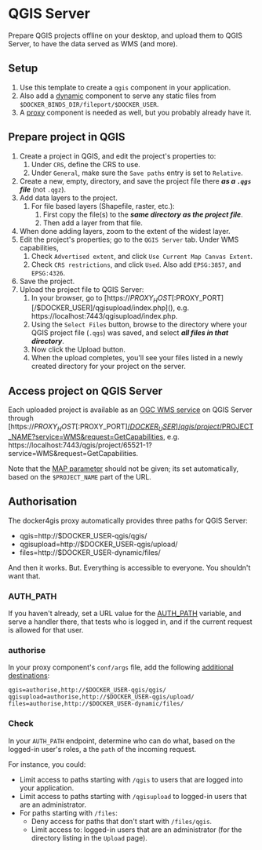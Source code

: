 # QGIS Server

Prepare QGIS projects offline on your desktop, and upload them to QGIS Server,
to have the data served as WMS (and more).

## Setup

1. Use this template to create a `qgis` component in your application.
1. Also add a [dynamic](../templates/serve/dynamic) component to serve any
   static files from `$DOCKER_BINDS_DIR/fileport/$DOCKER_USER`.
1. A [proxy](../templates/proxy) component is needed as well, but you probably
   already have it.

## Prepare project in QGIS

1. Create a project in QGIS, and edit the project's properties to:
   1. Under `CRS`, define the CRS to use.
   1. Under `General`, make sure the `Save paths` entry is set to `Relative`.
1. Create a new, empty, directory, and save the project file there _**as a
   `.qgs` file**_ (not `.qgz`).
1. Add data layers to the project.
   1. For file based layers (Shapefile, raster, etc.):
      1. First copy the file(s) to the _**same directory as the project file**_.
      1. Then add a layer from that file.
1. When done adding layers, zoom to the extent of the widest layer.
1. Edit the project's properties; go to the `QGIS Server` tab. Under WMS
   capabilities,
   1. Check `Advertised extent`, and click `Use Current Map Canvas Extent`.
   1. Check `CRS restrictions`, and click `Used`. Also add `EPSG:3857`, and
      `EPSG:4326`.
1. Save the project.
1. Upload the project file to QGIS Server:
   1. In your browser, go to
      [https://$PROXY_HOST[:$PROXY_PORT][/$DOCKER_USER]/qgisupload/index.php](),
      e.g. https://localhost:7443/qgisupload/index.php.
   1. Using the `Select Files` button, browse to the directory where your QGIS
      project file (`.qgs`) was saved, and select _**all files in that
      directory**_.
   1. Now click the Upload button.
   1. When the upload completes, you'll see your files listed in a newly created
      directory for your project on the server.

## Access project on QGIS Server

Each uploaded project is available as an [OGC WMS
service](https://docs.qgis.org/3.22/en/docs/server_manual/services/wms.html) on
QGIS Server through
[https://$PROXY_HOST[:$PROXY_PORT][/$DOCKER_USER]/qgis/project/$PROJECT_NAME?service=WMS&request=GetCapabilities](),
e.g.
https://localhost:7443/qgis/project/65521-1?service=WMS&request=GetCapabilities.

Note that the [MAP
parameter](https://docs.qgis.org/3.22/en/docs/server_manual/services/basics.html#services-basics-map)
should not be given; its set automatically, based on the `$PROJECT_NAME` part of
the URL.

## Authorisation

The docker4gis proxy automatically provides three paths for QGIS Server:

- qgis=http://$DOCKER_USER-qgis/qgis/
- qgisupload=http://$DOCKER_USER-qgis/upload/
- files=http://$DOCKER_USER-dynamic/files/

And then it works. But. Everything is accessible to everyone. You shouldn't want
that.

### AUTH_PATH

If you haven't already, set a URL value for the
[AUTH_PATH](https://github.com/merkatorgis/docker4gis/blob/master/docs/proxy.md#authorized-destinations)
variable, and serve a handler there, that tests who is logged in, and if the
current request is allowed for that user.

### authorise

In your proxy component's `conf/args` file, add the following [additional
destinations](https://github.com/merkatorgis/docker4gis/blob/master/docs/proxy.md#additional-destinations):

```
qgis=authorise,http://$DOCKER_USER-qgis/qgis/
qgisupload=authorise,http://$DOCKER_USER-qgis/upload/
files=authorise,http://$DOCKER_USER-dynamic/files/
```

### Check

In your `AUTH_PATH` endpoint, determine who can do what, based on the logged-in
user's roles, a the `path` of the incoming request.

For instance, you could:

- Limit access to paths starting with `/qgis` to users that are logged into your
  application.
- Limit access to paths starting with `/qgisupload` to logged-in users that are
  an administrator.
- For paths starting with `/files`:
  - Deny access for paths that don't start with `/files/qgis`.
  - Limit access to: logged-in users that are an administrator (for the
    directory listing in the `Upload` page).
